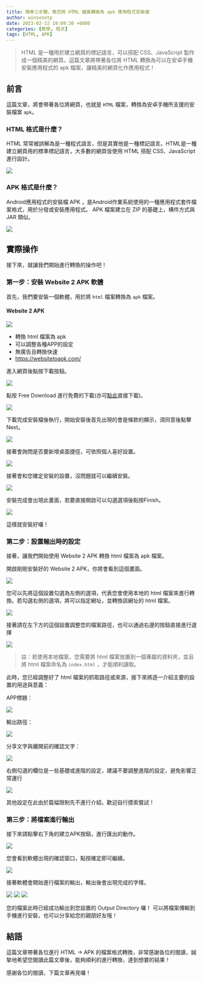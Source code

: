 ```yaml
---
title: 簡單三步驟，教您將 HTML 檔案轉換為 apk 應用程式安裝檔
author: winsonotp
date: 2023-02-22 19:09:30 +0800
categories: [教學, 程式]
tags: [HTML, APK]
---
```


> HTML 是一種用於建立網頁的標記語言，可以搭配 CSS、JavaScript 製作成一個精美的網頁。這篇文章將帶著各位將 HTML 轉換為可以在安卓手機安裝應用程式的 apk 檔案，讓精美的網頁化作應用程式！

## 前言
這篇文章，將會帶著各位將網頁，也就是 `HTML` 檔案，轉換為安卓手機所支援的安裝檔案 `apk`。

### HTML 格式是什麼？
HTML 常常被誤解為是一種程式語言，但是其實他是一種標記語言。HTML是一種建立網頁用的標準標記語言，大多數的網頁皆使用 HTML 搭配 CSS、JavaScript 進行設計。

![](https://i.imgur.com/oj9yf1H.png)


### APK 格式是什麼？
Android應用程式的安裝檔 APK ，是Android作業系統使用的一種應用程式套件檔案格式，用於分發或安裝應用程式。 APK 檔案建立在 ZIP 的基礎上，構件方式與 JAR 類似。

![](https://i.imgur.com/a7LOIan.png)

## 實際操作
接下來，就讓我們開始進行轉換的操作吧！

### 第一步：安裝 Website 2 APK 軟體
首先，我們要安裝一個軟體，用於將 `html` 檔案轉換為 `apk` 檔案。

#### Website 2 APK
![](https://i.imgur.com/3Oq8TY6.png)
- 轉換 html 檔案為 apk
- 可以調整各種APP的設定
- 無廣告且轉換快速
- https://websitetoapk.com/

進入網頁後點按下載按鈕。

![](https://i.imgur.com/x4Mi5EH.png)

點按 Free Download 進行免費的下載(亦可[點此](https://github.com/praveshagrawal/Website-2-APK-Builder/releases/download/v5.1.0.1/Website.2.APK.Builder.v5.1.0.1.Installer.exe)直接下載)。

![](https://i.imgur.com/bQksema.png)

下載完成安裝檔後執行，開始安裝後首先出現的會是條款的顯示，須同意後點擊 Next。

![](https://i.imgur.com/HV9su2V.png)

接著會詢問是否要新增桌面捷徑，可依照個人喜好設置。

![](https://i.imgur.com/2uHtrQf.png)

接著會和您確定安裝的設置，沒問題就可以繼續安裝。

![](https://i.imgur.com/N3i1Ysb.png)

安裝完成會出現此畫面，若要直接開啟可以勾選選項後點按Finish。

![](https://i.imgur.com/Oth4IZv.png)

這樣就安裝好囉！

### 第二步：設置輸出時的設定
接著，讓我們開始使用 Website 2 APK 轉換 html 檔案為 apk 檔案。

開啟剛剛安裝好的 Website 2 APK，你將會看到這個畫面。

![](https://i.imgur.com/xxLvMgC.png)

您可以先將這個設置勾選為左側的選項，代表您會使用本地的 html 檔案來進行轉換。若勾選右側的選項，將可以指定網址，並轉換該網址的 html 檔案。

![](https://i.imgur.com/GQm9g6q.png)

接著請在左下方的這個設置調整您的檔案路徑，也可以通過右邊的按鈕直接進行選擇

![](https://i.imgur.com/zXrWQZN.png)

> 註：若使用本地檔案，您需要將 html 檔案放置到一個專屬的資料夾，並且將 html 檔案命名為 `index.html` ，才能順利讀取。

此時，您已經調整好了 html 檔案的抓取路徑或來源，接下來將逐一介紹主要的設置的用途與意義：

APP標題：

![](https://i.imgur.com/DNvC5yT.png)

輸出路徑：

![](https://i.imgur.com/PC6Hbl9.png)

分享文字與離開前的確認文字：

![](https://i.imgur.com/UURqEiA.png)

右側勾選的欄位是一些基礎或進階的設定，建議不要調整進階的設定，避免影響正常運行

![](https://i.imgur.com/zNDmsHw.png)

其他設定在此由於篇幅限制先不進行介紹，歡迎自行摸索嘗試！

### 第三步：將檔案進行輸出
接下來請點擊右下角的建立APK按鈕，進行匯出的動作。

![](https://i.imgur.com/9AXue2Q.png)

您會看到軟體出現的確認窗口，點按確定即可繼續。

![](https://i.imgur.com/ygQt23j.png)

接著軟體會開始進行檔案的輸出，輸出後會出現完成的字樣。

![](https://i.imgur.com/FqfKXN8.png)
![](https://i.imgur.com/rVRhARS.png)
![](https://i.imgur.com/AZ1iCZz.png)

您的檔案此時已經成功輸出到您設置的 Output Directory 囉！
可以將檔案傳輸到手機進行安裝，也可以分享給您的親朋好友哦！

## 結語
這篇文章帶著各位進行 HTML -> APK 的檔案格式轉換，非常感謝各位的閱讀，誠摯地希望您閱讀此篇文章後，能夠順利的進行轉換，達到想要的結果！

感謝各位的閱讀，下篇文章再見囉！

